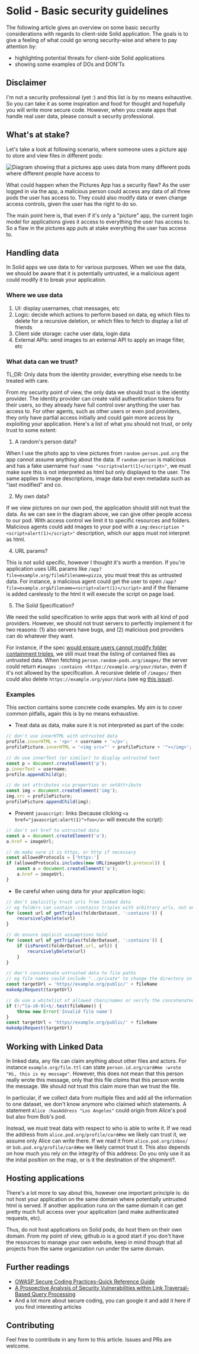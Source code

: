 # Solid - Basic security guidelines

The following article gives an overview on some basic security considerations with regards to client-side Solid application. The goals is to give a feeling of what could go wrong security-wise and where to pay attention by:

- highlighting potential threats for client-side Solid applications
- showing some examples of DOs and DON'Ts

## Disclaimer

I'm not a security professional (yet :) and this list is by no means exhaustive. So you can take it as some inspiration and food for thought and hopefully you will write more secure code. However, when you create apps that handle real user data, please consult a security professional.

## What's at stake?

Let's take a look at following scenario, where someone uses a picture app to store and view files in different pods:

<!-- For editing: open the link in the browser and replace /png/ with /uml/ -->
![Diagram showing that a pictures app uses data from many different pods where different people have access to](https://cdn-0.plantuml.com/plantuml/png/TP7FIiGm48VlynH3JthOmzv5jlW75ZmKHKGM3p4DQzYs4v8KMyHtTwPZiSkkfsQ-P3vcVjsaR6BksmQCpHJnbNg0OEp1x1qM9LRUvZwwX6K81Pg49WJy0iJTy_PDFW-qz_RtP4s3JspXtecK5R_v1e3QPFDk4XlP7p5GVP4kHIT7GKcTj_nEEwrrAU4DTJbImv8JnoV5mzG-QruOB2n2Xs4u8vERSHoFdTK7PUBX-zhJaLRHgNZzltajwjtTa5tiE95jArbA5dBlfIg31mqSxwDtNQq5YsGj5xN4uj5qDRKOfk6IJX9SJDJfUCAhgGRWL72rkfOV12gToZbWcDrADIzO69JF2mDhy6efKB9iLd2sws_D3G_IjyqF)

What could happen when the Pictures App has a security flaw? As the user logged in via the app, a malicious person could access any data of all three pods the user has access to. They could also modify data or even change access controls, given the user has the right to do so.

The main point here is, that even if it's only a "picture" app, the current login model for applications gives it access to everything the user has access to. So a flaw in the pictures app puts at stake everything the user has access to.

## Handling data

In Solid apps we use data to for various purposes. When we use the data, we should be aware that it is potentially untrusted, ie a malicious agent could modify it to break your application.

### Where we use data

1. UI: display usernames, chat messages, etc
2. Logic: decide which actions to perform based on data, eg which files to delete for a recursive deletion, or which files to fetch to display a list of friends
3. Client side storage: cache user data, login data
4. External APIs: send images to an external API to apply an image filter, etc

### What data can we trust?

TL;DR: Only data from the identity provider, everything else needs to be treated with care.

From my security point of view, the only data we should trust is the identity provider. The identity provider can create valid authentication tokens for their users, so they already have full control over anything the user has access to. For other agents, such as other users or even pod providers, they only have partial access initially and could gain more access by exploiting your application. Here's a list of what you should not trust, or only trust to some extent:

1. A random's person data?

When I use the photo app to view pictures from `random-person.pod.org` the app cannot assume anything about the data. If `random-person` is malicious and has a fake username `foaf:name "<script>alert(1)</script>"`, we must make sure this is not interpreted as html but only displayed to the user. The same applies to image descriptions, image data but even metadata such as "last modified" and co.

2. My own data?

If we view pictures on our own pod, the application should still not trust the data. As we can see in the diagram above, we can give other people access to our pod. With access control we limit it to specific resources and folders. Malicious agents could add images to your pod with a `img:description "<script>alert(1)</script>"` description, which our apps must not interpret as html.

4. URL params?

This is not solid specific, however I thought it's worth a mention. If you're application uses URL params like `/app?file=example.org/file&filename=pizza`, you must treat this as untrusted data. For instance, a malicious agent could get the user to open `/app?file=example.org&filename=<script>alert(1)</script>` and if the filename is added carelessly to the html it will execute the script on page load.

5. The Solid Specification?

We need the solid specification to write apps that work with all kind of pod providers. However, we should not trust servers to perfectly implement it for two reasons: (1) also servers have bugs, and (2) malicious pod providers can do whatever they want.

For instance, if the spec [would ensure users cannot modify folder containment triples](https://github.com/solid/specification/issues/451), we still must treat the listing of contained files as untrusted data. When fetching `person.random-pods.org/images/` the server could return `#images :contains <https://example.org/your/data>`, even if it's not allowed by the specification. A recursive delete of `/images/` then could also delete `https://example.org/your/data` (see eg [this issue](https://github.com/SolidOS/solid-logic/issues/62)).


### Examples

This section contains some concrete code examples. My aim is to cover common pitfalls, again this is by no means exhaustive.

- Treat data as data, make sure it is not interpreted as part of the code:

```javascript
// don't use innerHTML with untrusted data
profile.innerHTML = '<p>' + username + '</p>';
profilePicture.innerHTML = '<img src="' + profilePicture + '"></img>';

// do use innerText (or similar) to display untrusted text
const p = document.createElement('p');
p.innerText = username;
profile.appendChild(p);

// do set attributes via properties or setAttribute
const img = document.createElement('img');
img.src = profilePicture;
profilePicture.appendChild(img);
```

- Prevent `javascript:` links (because clicking `<a href="javascript:alert(1)">foo</a>` will execute the script):

```javascript
// don't set href to untrusted data
const a = document.createElement('a');
a.href = imageUrl;

// do make sure it is https, or http if necessary
const allowedProtocols = ['https:']
if (allowedProtocols.includes(new URL(imageUrl).protocol)) {
    const a = document.createElement('a');
    a.href = imageUrl;
}
```

- Be careful when using data for your application logic:

```javascript
// don't implicitly trust urls from linked data
// eg folders can contain :contains triples with arbitrary urls, not only children
for (const url of getTriples(folderDataset, ':contains')) {
    recursivelyDelete(url)
}

// do ensure implicit assumptions hold
for (const url of getTriples(folderDataset, ':contains')) {
    if (isParent(folderDatset.url, url)) {
        recursivelyDelete(url)
    }
}

// don't concatenate untrusted data to file paths
// eg file names could include "../private" to change the directory in requests or contain "foo?delete=true" to add additional parameters to a request
const targetUrl = 'https//example.org/public/' + fileName
makeApiRequest(targetUrl)

// do use a whitelist of allowed chars/names or verify the concatenated url (TODO: add example how to verify resolved url client-side)
if (!/^[a-z0-9]+$/.test(fileName)) {
    throw new Error('Invalid file name')
}
const targetUrl = 'https//example.org/public/' + fileName
makeApiRequest(targetUrl)
```

## Working with Linked Data

In linked data, any file can claim anything about other files and actors. For instance `example.org/file.ttl` can state `person.id.org/card#me :wrote "Hi, this is my message"`. However, this does not mean that this person really wrote this message, only that this file *claims* that this person wrote the message. We should not trust this claim more than we trust the file.

In particular, if we collect data from multiple files and add all the information to one dataset, we don't know anymore who claimed which statements. A statement `Alice :hasAddress "Los Angeles"` could origin from Alice's pod but also from Bob's pod.

Instead, we must treat data with respect to who is able to write it. If we read the address from `alice.pod.org/profile/card#me` we likely can trust it, we assume only Alice can write there. If we read it from `alice.pod.org/inbox/` or `bob.pod.org/profile/card#me` we likely cannot trust it. This also depends on how much you rely on the integrity of this address: Do you only use it as the inital position on the map, or is it the destination of the shipment?.

## Hosting applications

There's a lot more to say about this, however one important principle is: do not host your application on the same domain where potentially untrusted html is served. If another application runs on the same domain it can get pretty much full access over your application (and make authenticated requests, etc).

Thus, do not host applications on Solid pods, do host them on their own domain. From my point of view, github.io is a good start if you don't have the resources to manage your own website, keep in mind though that all projects from the same organization run under the same domain.

## Further readings

- [OWASP Secure Coding Practices-Quick Reference Guide](https://owasp.org/www-project-secure-coding-practices-quick-reference-guide/)
- [A Prospective Analysis of Security Vulnerabilities within Link Traversal-Based Query Processing](https://rubensworks.github.io/article-ldtraversal-security-short/)
- And a lot more about secure coding, you can google it and add it here if you find interesting articles

## Contributing

Feel free to contribute in any form to this article. Issues and PRs are welcome.